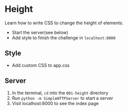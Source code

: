 # Height
Learn how to write CSS to change the height of elements.

* Start the server(see below)
* Add style to finish the challenge in `localhost:8000`

## Style
* Add custom CSS to app.css

## Server
1. In the terminal, `cd` into the `001-height` directory
1. Run `python -m SimpleHTTPServer` to start a server
1. Visit localhost:8000 to see the index page
